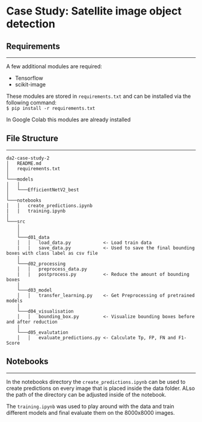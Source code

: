 # Case Study: Satellite image object detection

## Requirements
---
A few additional modules are required:
- Tensorflow
- scikit-image

These modules are stored in `requirements.txt` and can be installed via the following command:  
`$ pip install -r requirements.txt`

In Google Colab this modules are already installed

## File Structure
---
```
da2-case-study-2
│   README.md
│   requirements.txt
│
└───models
│   │
│   └───EfficientNetV2_best
│
└───notebooks
│   │   create_predictions.ipynb
|   |   training.ipynb
│
└───src
    │
    │
    └───d01_data
    │   │   load_data.py            <- Load train data
    |   |   save_data.py            <- Used to save the final bounding boxes with class label as csv file
    │
    └───d02_processing
    │   │   preprocess_data.py      
    |   |   postprocess.py          <- Reduce the amount of bounding boxes
    │
    └───d03_model
    │   │   transfer_learning.py    <- Get Preprocessing of pretrained models
    │
    └───d04_visualisation
    │   │   bounding_box.py         <- Visualize bounding boxes before and after reduction
    │
    └───d05_evalutation
    │   │   evaluate_predictions.py <- Calculate Tp, FP, FN and F1-Score 
```

## Notebooks
---

In the notebooks directory the `create_predictions.ipynb` can be used to create predictions on every image that is placed inside the data folder. ALso the path of the directory can be adjusted inside of the notebook.

The `training.ipynb` was used to play around with the data and train different models and final evaluate them on the 8000x8000 images.
